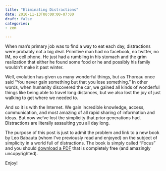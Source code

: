 ```yaml
---
title: "Eliminating Distractions"
date: 2010-11-13T00:00:00-07:00
draft: false
categories:
- zen

---
```


When man’s primary job was to find a way to eat each day, distractions were probably not a big deal.  Primitive man had no facebook, no twitter, no IM, no cell phone.  He just had a rumbling in his stomach and the grim realization that either he found some food or he and possibly his family wouldn’t make it past winter.
<!--more-->
Well, evolution has given us many wonderful things, but as Thoreau once said “You never gain something but that you lose something.”  In other words, when humanity discovered the car, we gained all kinds of wonderful things like being able to travel long distances, but we also lost the joy of just walking to get where we needed to.
<!--more-->
And so it is with the Internet.  We gain incredible knowledge, access, communication, and most amazing of all rapid sharing of information and ideas.  But now we’ve lost the simplicity that prior generations had.  Distractions are literally assaulting you all day long.
<!--more-->
The purpose of this post is just to admit the problem and link to a new book by Leo Babauta (whom I’ve previously read and enjoyed) on the subject of simplicity in a world full of distractions.  The book is simply called “Focus” and you should [download a PDF](http://zenhabits.net/focus-book/) that is completely free (and amazingly uncopyrighted).

Enjoy!